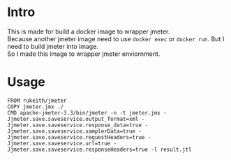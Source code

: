 # Intro
This is made for build a docker image to wrapper jmeter.  
Because another jmeter image need to use `docker exec` or `docker run`. But I need to build jmeter into image.  
So I made this image to wrapper jmeter enviornment.  

# Usage
    FROM rukeith/jmeter
    COPY jmeter.jmx ./
    CMD apache-jmeter-3.3/bin/jmeter -n -t jmeter.jmx -Jjmeter.save.saveservice.output_format=xml -Jjmeter.save.saveservice.response_data=true -Jjmeter.save.saveservice.samplerData=true -Jjmeter.save.saveservice.requestHeaders=true -Jjmeter.save.saveservice.url=true -Jjmeter.save.saveservice.responseHeaders=true -l result.jtl
